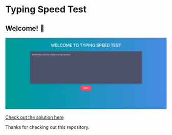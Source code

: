 # Typing Speed Test

## Welcome! 👋

![Design preview for the Project tracking intro component coding challenge](./preview.png)

[Check out the solution here](https://sauravchamoli17.github.io/Typing-Speed-Test/)

Thanks for checking out this repository.
